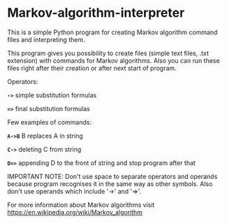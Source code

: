 # Markov-algorithm-interpreter
This is a simple Python program for creating Markov algorithm command files and interpreting them.

This program gives you possibility to create files (simple text files, .txt extension) with commands for Markov algorithms. Also you can run these files right after their creation or after next start of program.


Operators:

  **`->`**  simple substitution formulas
  
  **`=>`**  final substitution formulas


Few examples of commands:

  **`A->B`**  B replaces A in string
  
  **`C->`**   deleting C from string
  
  **`D=>`**   appending D to the front of string and stop program after that


IMPORTANT NOTE:
Don't use space to separate operators and operands because program recognises it in the same way as other symbols. Also don't use operands which include '->' and '=>'.


For more information about Markov algorithms visit
https://en.wikipedia.org/wiki/Markov_algorithm
